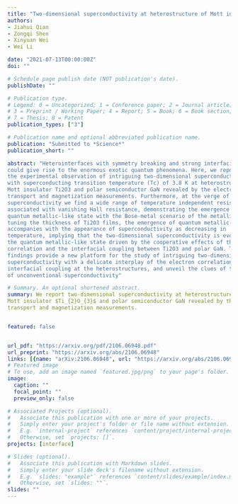 ```yaml
---
title: "Two-dimensional superconductivity at heterostructure of Mott insulating titanium sesquioxide and polar semiconductor"
authors:
- Jiahui Qian
- Zongqi Shen
- Xinyuan Wei
- Wei Li

date: "2021-07-13T00:00:00Z"
doi: ""

# Schedule page publish date (NOT publication's date).
publishDate: ""

# Publication type.
# Legend: 0 = Uncategorized; 1 = Conference paper; 2 = Journal article;
# 3 = Preprint / Working Paper; 4 = Report; 5 = Book; 6 = Book section;
# 7 = Thesis; 8 = Patent
publication_types: ["3"]

# Publication name and optional abbreviated publication name.
publication: "Submitted to *Science*"
publication_short: ""

abstract: "Heterointerfaces with symmetry breaking and strong interfacial coupling
could give rise to the enormous exotic quantum phenomena. Here, we report on
the experimental observation of intriguing two-dimensional superconductivity
with superconducting transition temperature (Tc) of 3.8 K at heterostructure of
Mott insulator Ti2O3 and polar semiconductor GaN revealed by the electrical
transport and magnetization measurements. Furthermore, at the verge of
superconductivity we find a wide range of temperature independent resistance
associated with vanishing Hall resistance, demonstrating the emergence of
quantum metallic-like state with the Bose-metal scenario of the metallic phase. By
tuning the thickness of Ti2O3 films, the emergence of quantum metallic-like state
accompanies with the appearance of superconductivity as decreasing in
temperature, implying that the two-dimensional superconductivity is evolved from
the quantum metallic-like state driven by the cooperative effects of the electron
correlation and the interfacial coupling between Ti2O3 and polar GaN. These
findings provide a new platform for the study of intriguing two-dimensional
superconductivity with a delicate interplay of the electron correlation and the
interfacial coupling at the heterostructures, and unveil the clues of the mechanism
of unconventional superconductivity"

# Summary. An optional shortened abstract.
summary: We report two-dimensional superconductivity at heterostructure of
Mott insulator $Ti_{2}O_{3}$ and polar semiconductor GaN revealed by the electrical
transport and magnetization measurements.


featured: false


url_pdf: "https://arxiv.org/pdf/2106.06948.pdf"
url_preprint: "https://arxiv.org/abs/2106.06948"
links: [{name: "arXiv:2106.06948", url: "https://arxiv.org/abs/2106.06948"}]
# Featured image
# To use, add an image named `featured.jpg/png` to your page's folder. 
image:
  caption: ""
  focal_point: ""
  preview_only: false

# Associated Projects (optional).
#   Associate this publication with one or more of your projects.
#   Simply enter your project's folder or file name without extension.
#   E.g. `internal-project` references `content/project/internal-project/index.md`.
#   Otherwise, set `projects: []`.
projects: [interface]

# Slides (optional).
#   Associate this publication with Markdown slides.
#   Simply enter your slide deck's filename without extension.
#   E.g. `slides: "example"` references `content/slides/example/index.md`.
#   Otherwise, set `slides: ""`.
slides: ""
---
```

